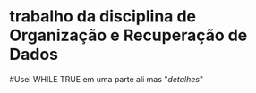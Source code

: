 # trabalho da disciplina de Organização e Recuperação de Dados

#Usei WHILE TRUE em uma parte ali mas "<i>detalhes</i>"
